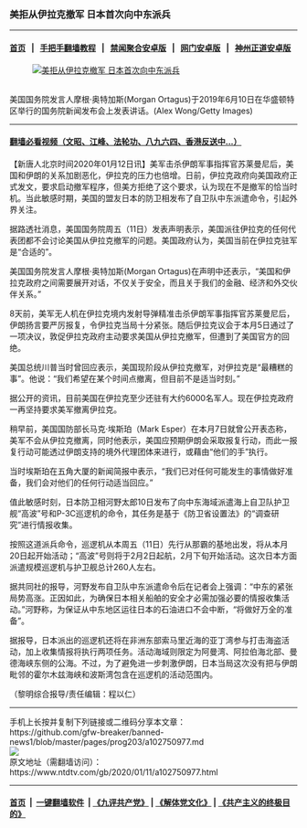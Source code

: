 ### 美拒从伊拉克撤军 日本首次向中东派兵
------------------------

#### [首页](https://github.com/gfw-breaker/banned-news1/blob/master/README.md) &nbsp;&nbsp;|&nbsp;&nbsp; [手把手翻墙教程](https://github.com/gfw-breaker/guides/wiki) &nbsp;&nbsp;|&nbsp;&nbsp; [禁闻聚合安卓版](https://github.com/gfw-breaker/bn-android) &nbsp;&nbsp;|&nbsp;&nbsp; [网门安卓版](https://github.com/oGate2/oGate) &nbsp;&nbsp;|&nbsp;&nbsp; [神州正道安卓版](https://github.com/SzzdOgate/update) 



<div><div class="featured_image">
 <a href="https://i.ntdtv.com/assets/uploads/2020/01/GettyImages-1155062296.jpg" target="_blank">
  <figure>
   <img alt="美拒从伊拉克撤军 日本首次向中东派兵" src="https://i.ntdtv.com/assets/uploads/2020/01/GettyImages-1155062296-800x450.jpg"/>
  </figure><br/>
 </a>
 <span class="caption">
  美国国务院发言人摩根·奥特加斯(Morgan Ortagus)于2019年6月10日在华盛顿特区举行的国务院新闻发布会上发表讲话。(Alex Wong/Getty Images)
 </span>
</div>
</div><hr/>

#### [翻墙必看视频（文昭、江峰、法轮功、八九六四、香港反送中...）](http://167.172.214.107/home.html)

<div><div class="post_content" itemprop="articleBody">
 <p>
  【新唐人北京时间2020年01月12日讯】美军击杀伊朗军事指挥官苏莱曼尼后，美国和伊朗的关系加剧恶化，伊拉克的压力也倍增。日前，伊拉克政府向美国政府正式发文，要求启动撤军程序，但美方拒绝了这个要求，认为现在不是撤军的恰当时机。当此敏感时期，美国的盟友日本的防卫相发布了自卫队中东派遣命令，引起外界关注。
 </p>
 <p>
  据路透社消息，美国国务院周五（11日）发表声明表示，美国派往伊拉克的任何代表团都不会讨论美国从伊拉克撤军的问题。美国政府认为，美国当前在伊拉克驻军是“合适的”。
 </p>
 <p>
  美国国务院发言人摩根·奥特加斯(Morgan Ortagus)在声明中还表示，“美国和伊拉克政府之间需要展开对话，不仅关于安全，而且关于我们的金融、经济和外交伙伴关系。”
 </p>
 <p>
  8天前，美军无人机在伊拉克境内发射导弹精准击杀伊朗军事指挥官苏莱曼尼后，伊朗扬言要严厉报复，令伊拉克当局十分紧张。随后伊拉克议会于本月5日通过了一项决议，敦促伊拉克政府主动要求美国从伊拉克撤军，但遭到了美国官方的回绝。
 </p>
 <p>
  美国总统川普当时曾回应表示，美国现阶段从伊拉克撤军，对伊拉克是“最糟糕的事”。他说：“我们希望在某个时间点撤离，但目前不是适当时刻。”
 </p>
 <p>
  据公开的资讯，目前美国在伊拉克至少还驻有大约6000名军人。现在伊拉克政府一再坚持要求美军撤离伊拉克。
 </p>
 <p>
  稍早前，美国国防部长马克·埃斯珀（Mark Esper）在本月7日就曾公开表态称，美军不会从伊拉克撤离，同时他表示，美国应预期伊朗会采取报复行动，而此一报复行动可能透过伊朗支持的境外代理团体来进行，或藉由“他们的手”执行。
 </p>
 <p>
  当时埃斯珀在五角大厦的新闻简报中表示，“我们已对任何可能发生的事情做好准备，我们会对他们的任何行动适当回应。”
 </p>
 <p>
  值此敏感时刻，日本防卫相河野太郎10日发布了向中东海域派遣海上自卫队护卫舰“高波”号和P-3C巡逻机的命令，其任务是基于《防卫省设置法》的“调查研究”进行情报收集。
 </p>
 <p>
  按照这道派兵命令，巡逻机从本周五（11日）先行从那霸的基地出发，将从本月20日起开始活动；“高波”号则将于2月2日起航，2月下旬开始活动。这次日本方面派遣规模巡逻机与护卫舰总计260人左右。
 </p>
 <p>
  据共同社的报导，河野发布自卫队中东派遣命令后在记者会上强调：“中东的紧张局势高涨。正因如此，为确保日本相关船舶的安全才必需加强必要的情报收集活动。”河野称，为保证从中东地区运往日本的石油进口不会中断，“将做好万全的准备”。
 </p>
 <p>
  据报导，日本派出的巡逻机还将在非洲东部索马里近海的亚丁湾参与打击海盗活动，加上收集情报将执行两项任务。活动海域则限定为阿曼湾、阿拉伯海北部、曼德海峡东侧的公海。不过，为了避免进一步刺激伊朗，日本当局这次没有把与伊朗毗邻的霍尔木兹海峡和波斯湾包含在巡逻机的活动范围内。
 </p>
 <p>
  （黎明综合报导/责任编辑：程以仁）
 </p>
 <div class="single_ad">
 </div>
</div>
</div>
<hr/>
手机上长按并复制下列链接或二维码分享本文章：<br/>
https://github.com/gfw-breaker/banned-news1/blob/master/pages/prog203/a102750977.md <br/>
<a href='https://github.com/gfw-breaker/banned-news1/blob/master/pages/prog203/a102750977.md'><img src='https://github.com/gfw-breaker/banned-news1/blob/master/pages/prog203/a102750977.md.png'/></a> <br/>
原文地址（需翻墙访问）：https://www.ntdtv.com/gb/2020/01/11/a102750977.html


------------------------
#### [首页](https://github.com/gfw-breaker/banned-news1/blob/master/README.md) &nbsp;|&nbsp; [一键翻墙软件](https://github.com/gfw-breaker/nogfw/blob/master/README.md) &nbsp;| [《九评共产党》](https://github.com/gfw-breaker/9ping.md/blob/master/README.md#九评之一评共产党是什么) | [《解体党文化》](https://github.com/gfw-breaker/jtdwh.md/blob/master/README.md) | [《共产主义的终极目的》](https://github.com/gfw-breaker/gczydzjmd.md/blob/master/README.md)


<img src='http://gfw-breaker.win/banned-news/pages/prog203/a102750977.md' width='0px' height='0px'/>